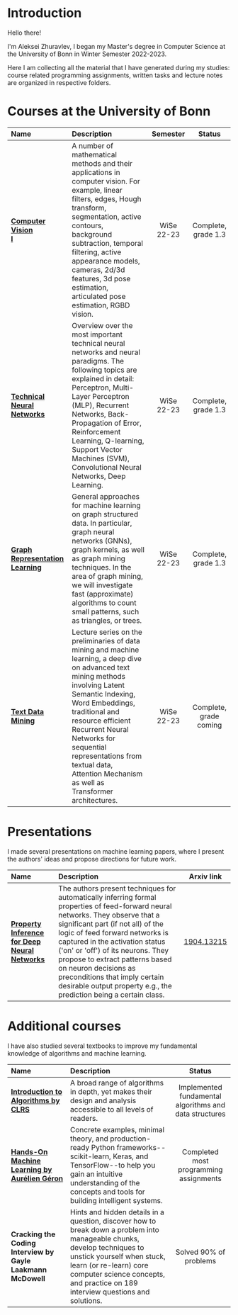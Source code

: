 # Introduction

Hello there!

I'm Aleksei Zhuravlev, I began my Master's degree in Computer Science at the University of Bonn in Winter Semester 2022-2023. 

Here I am collecting all the material that I have generated during my studies: course related programming assignments, written tasks and lecture notes are organized in respective folders.

# Courses at the University of Bonn

| Name | Description | Semester | Status |
| :---- |:----| :---:|:---:|
| **[Computer Vision<br />I](https://github.com/AgentSamBond/Maching_learning_study/tree/main/2201_Computer_vision)** | A number of mathematical methods and their applications in computer vision. For example, linear filters, edges, Hough transform, segmentation, active contours, background subtraction, temporal filtering, active appearance models, cameras, 2d/3d features, 3d pose estimation, articulated pose estimation, RGBD vision. | WiSe<br />22-23 | Complete, grade 1.3 |
| **[Technical Neural Networks](https://github.com/AgentSamBond/Maching_learning_study/tree/main/4204_Technical_Neural_Networks)** | 	Overview over the most important technical neural networks and neural paradigms. The following topics are explained in detail: Perceptron, Multi-Layer Perceptron (MLP), Recurrent Networks, Back-Propagation of Error, Reinforcement Learning, Q-learning, Support Vector Machines (SVM), Convolutional Neural Networks, Deep Learning. | WiSe<br />22-23 | Complete, grade 1.3 |
| **[Graph Representation Learning](https://github.com/AgentSamBond/Maching_learning_study/tree/main/4316_Graph_Representation_Learning)**| General approaches for machine learning on graph structured data. In particular, graph neural networks (GNNs), graph kernels, as well as graph mining techniques. In the area of graph mining, we will investigate fast (approximate) algorithms to count small patterns, such as triangles, or trees. |WiSe<br />22-23 | Complete, grade 1.3 |
| **[Text Data Mining](https://github.com/AlekseiZhuravlev/Assignments-MSc/tree/main/5101_Text_Data_Mining)**| Lecture series on the preliminaries of data mining and machine learning, a deep dive on advanced text mining methods involving Latent Semantic Indexing, Word Embeddings, traditional and resource efficient Recurrent Neural Networks for sequential representations from textual data, Attention Mechanism as well as Transformer architectures. |WiSe<br />22-23 | Complete, grade coming |

# Presentations

I made several presentations on machine learning papers, where I present the authors' ideas and propose directions for future work.

| Name | Description | Arxiv link |
| :---- |:----| :---:|
|**[Property Inference for Deep Neural Networks](https://github.com/AlekseiZhuravlev/Assignments-MSc/tree/main/Presentations/Property_inference_for_deep_NNs)**| The authors present techniques for automatically inferring formal properties of feed-forward neural networks. They observe that a significant part (if not all) of the logic of feed forward networks is captured in the activation status ('on' or 'off') of its neurons. They propose to extract patterns based on neuron decisions as preconditions that imply certain desirable output property e.g., the prediction being a certain class. | [1904.13215](https://arxiv.org/pdf/1904.13215.pdf) |

# Additional courses

I have also studied several textbooks to improve my fundamental knowledge of algorithms and machine learning.

| Name | Description | Status |
| :---- |:----| :---:|
|**[Introduction to Algorithms by CLRS](https://github.com/AgentSamBond/Maching_learning_study/tree/main/Introduction_to_algorithms)**| A broad range of algorithms in depth, yet makes their design and analysis accessible to all levels of readers. | Implemented fundamental algorithms and data structures |
| **[Hands-On Machine Learning by Aurélien Géron](https://github.com/AgentSamBond/Maching_learning_study/tree/main/Hands_on_machine_learning)**| Concrete examples, minimal theory, and production-ready Python frameworks--scikit-learn, Keras, and TensorFlow--to help you gain an intuitive understanding of the concepts and tools for building intelligent systems. | Completed most programming assignments |
| **Cracking the Coding Interview by Gayle Laakmann McDowell**| Hints and hidden details in a question, discover how to break down a problem into manageable chunks, develop techniques to unstick yourself when stuck, learn (or re-learn) core computer science concepts, and practice on 189 interview questions and solutions. | Solved 90% of problems |
